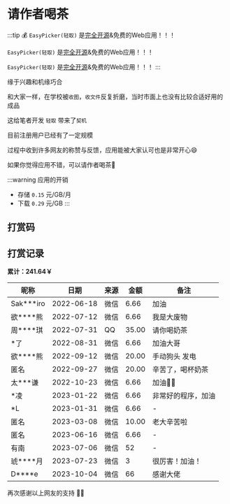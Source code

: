 # 请作者喝茶

:::tip 💰
`EasyPicker(轻取)` 是[完全开源](https://github.com/ATQQ/easypicker2-client)&免费的Web应用！！！

`EasyPicker(轻取)` 是[完全开源](https://github.com/ATQQ/easypicker2-client)&免费的Web应用！！！

`EasyPicker(轻取)` 是[完全开源](https://github.com/ATQQ/easypicker2-client)&免费的Web应用！！！
:::

缘于兴趣和机缘巧合

和大家一样，在学校被`收图`，`收文件`反复折磨，当时市面上也没有比较合适好用的成品

这给笔者开发 `轻取` 带来了`契机`

目前注册用户已经有了一定规模

过程中收到许多网友的称赞与反馈，应用能被大家认可也是非常开心😄

如果你觉得应用不错，可以请作者喝茶🍵

:::warning 应用的开销
* 存储 `0.15` 元/GB/月
* 下载 `0.29` 元/GB
:::

## 打赏码
<Praise />

## 打赏记录
**累计：241.64￥**

| 昵称      | 日期       | 来源 | 金额  | 备注               |
| --------- | ---------- | ---- | ----- | ------------------ |
| Sak***iro | 2022-06-18 | 微信 | 6.66  | 加油               |
| 欲****熊  | 2022-07-12 | 微信 | 6.66  | 我是大废物         |
| 周****琪  | 2022-07-31 | QQ   | 35.00 | 请你喝奶茶         |
| *了       | 2022-08-31 | 微信 | 6.66  | 加油大哥           |
| 欲****熊  | 2022-09-12 | 微信 | 20.00 | 手动狗头 发电      |
| 匿名      | 2022-09-27 | 微信 | 20.00 | 辛苦了，喝杯奶茶   |
| 太***谦   | 2022-10-23 | 微信 | 6.66  | 加油💪🏻              |
| *凌       | 2023-01-22 | 微信 | 6.66  | 非常好的程序，加油 |
| *L        | 2023-01-31 | 微信 | 6.66  | -                  |
| 匿名      | 2023-03-08 | 微信 | 10.00 | 老大辛苦啦         |
| 匿名      | 2023-06-16 | 微信 | 6.66  | -                  |
| 有南      | 2023-07-06 | 微信 | 52    | -                  |
| 琥****月  | 2023-07-23 | 微信 | 3     | 很厉害！加油！     |
| D****e    | 2023-10-04 | 微信 | 66    | 感谢大佬           |


再次感谢以上网友的支持 💐💐